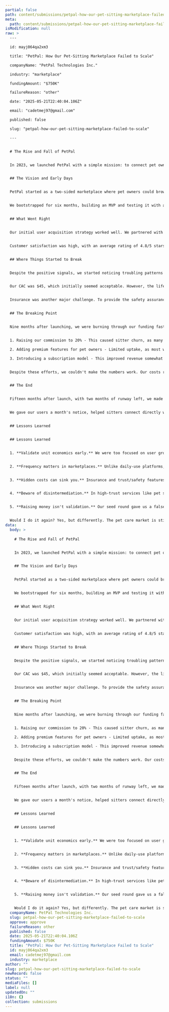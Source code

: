 ```yaml
---
partial: false
path: content/submissions/petpal-how-our-pet-sitting-marketplace-failed-to-scale.md
meta:
  path: content/submissions/petpal-how-our-pet-sitting-marketplace-failed-to-scale.md
isModification: null
raw: >
  ---

  id: mayj064qa2xm3

  title: "PetPal: How Our Pet-Sitting Marketplace Failed to Scale"

  companyName: "PetPal Technologies Inc."

  industry: "marketplace"

  fundingAmount: "$750K"

  failureReason: "other"

  date: "2025-05-21T22:40:04.106Z"

  email: "cadetmej97@gmail.com"

  published: false

  slug: "petpal-how-our-pet-sitting-marketplace-failed-to-scale"

  ---


  # The Rise and Fall of PetPal


  In 2023, we launched PetPal with a simple mission: to connect pet owners with trusted pet sitters in their neighborhood. The idea came to me after struggling to find reliable care for my dog Luna during a business trip. Traditional kennels were expensive and impersonal, while asking friends felt like an imposition. I figured there must be a better way—a platform where pet owners could connect with vetted, affordable sitters nearby.


  ## The Vision and Early Days


  PetPal started as a two-sided marketplace where pet owners could browse sitter profiles, check reviews, and book services like dog walking, overnight stays, and drop-in visits. Sitters could set their own rates, and we'd take a 15% commission on each transaction.


  We bootstrapped for six months, building an MVP and testing it with a small group of users in San Francisco. The feedback was encouraging: pet owners loved the convenience, and sitters appreciated the extra income. This early traction helped us secure a $750K seed round from Angel Pet Ventures and two smaller VCs.


  ## What Went Right


  Our initial user acquisition strategy worked well. We partnered with local pet stores, veterinarians, and animal shelters to spread the word. We also ran targeted social media campaigns that resulted in decent conversion rates. Within eight months, we had 1,200 registered users (800 pet owners and 400 sitters) across three cities.


  Customer satisfaction was high, with an average rating of 4.8/5 stars. Many users became repeat customers, and word-of-mouth referrals grew steadily. Our tech stack was solid—a React Native app with a Node.js backend that handled bookings, payments, and messaging smoothly.


  ## Where Things Started to Break


  Despite the positive signals, we started noticing troubling patterns in our unit economics. The average transaction value was lower than expected ($35), and user frequency was inconsistent. Many pet owners only needed services a few times a year, unlike daily services like food delivery or ridesharing.


  Our CAC was $45, which initially seemed acceptable. However, the lifetime value of customers wasn't high enough to justify this expense. We were paying to acquire users who might only generate $100-200 in revenue (meaning $15-30 in commission for us) before churning.


  Insurance was another major challenge. To provide the safety assurances pet owners wanted, we needed to offer liability coverage, which significantly ate into our margins. This wasn't something we had fully accounted for in our initial projections.


  ## The Breaking Point


  Nine months after launching, we were burning through our funding faster than anticipated. Our runway was shrinking, and our growth metrics weren't strong enough to secure a Series A. We tried several strategies to improve our unit economics:


  1. Raising our commission to 20% - This caused sitter churn, as many preferred to take their regular clients off-platform

  2. Adding premium features for pet owners - Limited uptake, as most were price-sensitive

  3. Introducing a subscription model - This improved revenue somewhat but reduced overall user growth


  Despite these efforts, we couldn't make the numbers work. Our costs remained too high, and our revenue too low. We had a product people liked but couldn't build a sustainable business around it.


  ## The End


  Fifteen months after launch, with two months of runway left, we made the difficult decision to shut down PetPal. We had served over 3,000 pets and facilitated more than 12,000 bookings, but our business model simply wasn't viable in the long run.


  We gave our users a month's notice, helped sitters connect directly with their regular clients, and refunded all outstanding payments. The team scattered to other startups, and I spent several months reflecting on what we could have done differently.


  ## Lessons Learned


  ## Lessons Learned


  1. **Validate unit economics early.** We were too focused on user growth and product features without ensuring our fundamental business model worked. We should have run more financial simulations with realistic customer lifetime values before scaling.


  2. **Frequency matters in marketplaces.** Unlike daily-use platforms, our occasional-use service faced built-in limitations on revenue per user. In retrospect, we should have either focused on high-value transactions or found ways to increase usage frequency.


  3. **Hidden costs can sink you.** Insurance and trust/safety features weren't just nice-to-haves but essential components that significantly impacted our margins. These should have been factored into our initial plans.


  4. **Beware of disintermediation.** In high-trust services like pet sitting, once a relationship is established, there's a strong incentive for both parties to take transactions off-platform. We needed stronger retention mechanisms.


  5. **Raising money isn't validation.** Our seed round gave us a false sense of security. Money in the bank doesn't mean you have a viable business model.


  Would I do it again? Yes, but differently. The pet care market is still underserved by technology, but any solution needs to address the fundamental frequency and unit economics challenges we faced. Perhaps combining pet sitting with other recurring pet services would create a more sustainable model.
data:
  body: >
    
    # The Rise and Fall of PetPal


    In 2023, we launched PetPal with a simple mission: to connect pet owners with trusted pet sitters in their neighborhood. The idea came to me after struggling to find reliable care for my dog Luna during a business trip. Traditional kennels were expensive and impersonal, while asking friends felt like an imposition. I figured there must be a better way—a platform where pet owners could connect with vetted, affordable sitters nearby.


    ## The Vision and Early Days


    PetPal started as a two-sided marketplace where pet owners could browse sitter profiles, check reviews, and book services like dog walking, overnight stays, and drop-in visits. Sitters could set their own rates, and we'd take a 15% commission on each transaction.


    We bootstrapped for six months, building an MVP and testing it with a small group of users in San Francisco. The feedback was encouraging: pet owners loved the convenience, and sitters appreciated the extra income. This early traction helped us secure a $750K seed round from Angel Pet Ventures and two smaller VCs.


    ## What Went Right


    Our initial user acquisition strategy worked well. We partnered with local pet stores, veterinarians, and animal shelters to spread the word. We also ran targeted social media campaigns that resulted in decent conversion rates. Within eight months, we had 1,200 registered users (800 pet owners and 400 sitters) across three cities.


    Customer satisfaction was high, with an average rating of 4.8/5 stars. Many users became repeat customers, and word-of-mouth referrals grew steadily. Our tech stack was solid—a React Native app with a Node.js backend that handled bookings, payments, and messaging smoothly.


    ## Where Things Started to Break


    Despite the positive signals, we started noticing troubling patterns in our unit economics. The average transaction value was lower than expected ($35), and user frequency was inconsistent. Many pet owners only needed services a few times a year, unlike daily services like food delivery or ridesharing.


    Our CAC was $45, which initially seemed acceptable. However, the lifetime value of customers wasn't high enough to justify this expense. We were paying to acquire users who might only generate $100-200 in revenue (meaning $15-30 in commission for us) before churning.


    Insurance was another major challenge. To provide the safety assurances pet owners wanted, we needed to offer liability coverage, which significantly ate into our margins. This wasn't something we had fully accounted for in our initial projections.


    ## The Breaking Point


    Nine months after launching, we were burning through our funding faster than anticipated. Our runway was shrinking, and our growth metrics weren't strong enough to secure a Series A. We tried several strategies to improve our unit economics:


    1. Raising our commission to 20% - This caused sitter churn, as many preferred to take their regular clients off-platform

    2. Adding premium features for pet owners - Limited uptake, as most were price-sensitive

    3. Introducing a subscription model - This improved revenue somewhat but reduced overall user growth


    Despite these efforts, we couldn't make the numbers work. Our costs remained too high, and our revenue too low. We had a product people liked but couldn't build a sustainable business around it.


    ## The End


    Fifteen months after launch, with two months of runway left, we made the difficult decision to shut down PetPal. We had served over 3,000 pets and facilitated more than 12,000 bookings, but our business model simply wasn't viable in the long run.


    We gave our users a month's notice, helped sitters connect directly with their regular clients, and refunded all outstanding payments. The team scattered to other startups, and I spent several months reflecting on what we could have done differently.


    ## Lessons Learned


    ## Lessons Learned


    1. **Validate unit economics early.** We were too focused on user growth and product features without ensuring our fundamental business model worked. We should have run more financial simulations with realistic customer lifetime values before scaling.


    2. **Frequency matters in marketplaces.** Unlike daily-use platforms, our occasional-use service faced built-in limitations on revenue per user. In retrospect, we should have either focused on high-value transactions or found ways to increase usage frequency.


    3. **Hidden costs can sink you.** Insurance and trust/safety features weren't just nice-to-haves but essential components that significantly impacted our margins. These should have been factored into our initial plans.


    4. **Beware of disintermediation.** In high-trust services like pet sitting, once a relationship is established, there's a strong incentive for both parties to take transactions off-platform. We needed stronger retention mechanisms.


    5. **Raising money isn't validation.** Our seed round gave us a false sense of security. Money in the bank doesn't mean you have a viable business model.


    Would I do it again? Yes, but differently. The pet care market is still underserved by technology, but any solution needs to address the fundamental frequency and unit economics challenges we faced. Perhaps combining pet sitting with other recurring pet services would create a more sustainable model.
  companyName: PetPal Technologies Inc.
  slug: petpal-how-our-pet-sitting-marketplace-failed-to-scale
  approve: approve
  failureReason: other
  published: false
  date: 2025-05-21T22:40:04.106Z
  fundingAmount: $750K
  title: "PetPal: How Our Pet-Sitting Marketplace Failed to Scale"
  id: mayj064qa2xm3
  email: cadetmej97@gmail.com
  industry: marketplace
author: ""
slug: petpal-how-our-pet-sitting-marketplace-failed-to-scale
newRecord: false
status: ""
mediaFiles: []
label: null
updatedOn: ""
i18n: {}
collection: submissions
---
```

